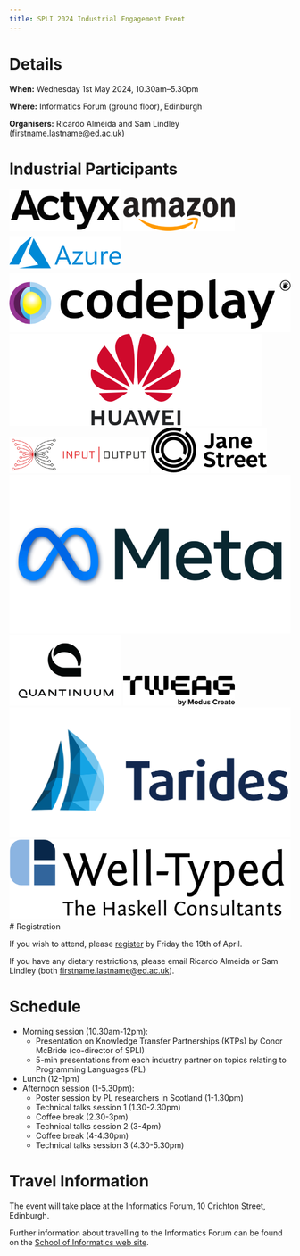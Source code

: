 ```yaml
---
title: SPLI 2024 Industrial Engagement Event
---
```


# Details

**When:** Wednesday 1st May 2024, 10.30am–5.30pm

**Where:** Informatics Forum (ground floor), Edinburgh

**Organisers:** Ricardo Almeida and Sam Lindley (firstname.lastname@ed.ac.uk)

# Industrial Participants

<div class="logos">
  <a href="https://www.actyx.com/"><img style="padding-bottom:6px; width:200px;" src="/images/logo_actyx.svg" alt="Actyx Logo"/></a>
  <a href="https://www.amazon.co.uk/"><img style="padding-bottom:6px; width:200px;" src="/images/logo_amazon.svg" alt="Amazon Logo"/></a>
  <a href="https://azure.microsoft.com/"><img style="padding-bottom:6px; width:200px;" src="/images/logo_azure.svg" alt="Azure Logo"/></a>
  <a href="https://codeplay.com/"><img src="/images/logo_codeplay.svg" alt="Codeplay Logo"/></a>
  <a href="https://www.huawei.com/"><img src="/images/logo_huawei.svg" alt="Huawei Logo"/></a>
  <a href="https://iog.io/"><img style="width:250px;" src="/images/logo_iog.svg" alt="Input Output Global Logo"/></a>
  <a href="https://www.janestreet.com/"><img src="/images/logo_janest.svg" alt="Jane Street Capital Logo"/></a>
  <a href="https://www.meta.com/"><img src="/images/logo_meta.png" alt="Meta Logo"/></a>
  <a href="https://www.quantinuum.com/"><img style="width:200px" src="/images/logo_quantinuum.png" alt="Quantinuum Logo"/></a>
  <a href="https://www.tweag.io/"><img style="width:200px" src="/images/logo_tweag.svg" alt="Tweag Logo"/></a>
  <a href="https://www.tarides.com/"><img src="/images/logo_tarides.svg" alt="Tarides Logo"/></a>
  <a href="https://www.well-typed.com/"><img src="/images/logo_well-typed.svg" alt="Well-Typed Logo"/></a>
</div>
# Registration

If you wish to attend, please [register](https://doodle.com/meeting/participate/id/ejA704Wd) by Friday the 19th of April. 

If you have any dietary restrictions, please email Ricardo Almeida or Sam Lindley (both firstname.lastname@ed.ac.uk).

# Schedule

  * Morning session (10.30am-12pm): 
    - Presentation on Knowledge Transfer Partnerships (KTPs) by Conor McBride (co-director of SPLI)
    - 5-min presentations from each industry partner on topics relating to Programming Languages (PL)
  * Lunch (12-1pm)
  * Afternoon session (1-5.30pm):
    - Poster session by PL researchers in Scotland (1-1.30pm)
    - Technical talks session 1 (1.30-2.30pm)
    - Coffee break (2.30-3pm)
    - Technical talks session 2 (3-4pm)
    - Coffee break (4-4.30pm)
    - Technical talks session  3 (4.30-5.30pm)

<!--

Renders weirdly at present

| <span style="white-space: nowrap;">**Time**</span>  | **Event** |
| :---: | :--- |
| **10:30-10:50** | Presentation on Knowledge Transfer Partnerships (KTPs) by Conor McBride (co-director of SPLI) | 
| **10:50-12:00** | 5-min presentations from each industry partner on topics relating to Programming Languages |
| **12:00-13:00** | **Lunch** |
| **13:00-13:30** | Poster session by PL researchers in Scotland (1-1.30pm) |
| **13:30-14:30** | Technical Talks Session 1 |
| **14:30-15:00** | **Coffee Break** |
| **15:00-16:00** | Technical Talks Session 2 |
| **16:00-16:30** | **Coffee Break** |
| **16:30-17:30** | Technical Talks Session 3 |
-->

# Travel Information

The event will take place at the Informatics Forum, 10 Crichton Street, Edinburgh.

Further information about travelling to the Informatics Forum can be found on the [School of Informatics web site](http://www.ed.ac.uk/informatics/about/location).
